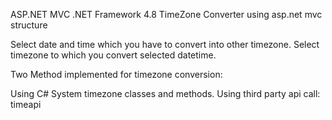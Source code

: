 ASP.NET MVC .NET Framework 4.8
TimeZone Converter using asp.net mvc structure

Select date and time which you have to convert into other timezone. Select timezone to which you convert selected datetime.

Two Method implemented for timezone conversion:

Using C# System timezone classes and methods.
Using third party api call: timeapi
